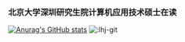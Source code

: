 ### 北京大学深圳研究生院计算机应用技术硕士在读
[![Anurag's GitHub stats](https://github-readme-stats.vercel.app/api?username=lhj-git&show_icons=true&theme=radical)](https://github.com/anuraghazra/github-readme-stats)
![:lhj-git](https://count.getloli.com/get/@:lhj-git)
